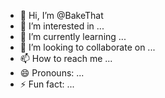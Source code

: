 - 👋 Hi, I’m @BakeThat
- 👀 I’m interested in ...
- 🌱 I’m currently learning ...
- 💞️ I’m looking to collaborate on ...
- 📫 How to reach me ...
- 😄 Pronouns: ...
- ⚡ Fun fact: ...

<!---
BakeThat/BakeThat is a ✨ special ✨ repository because its `README.md` (this file) appears on your GitHub profile.
You can click the Preview link to take a look at your changes.
--->
